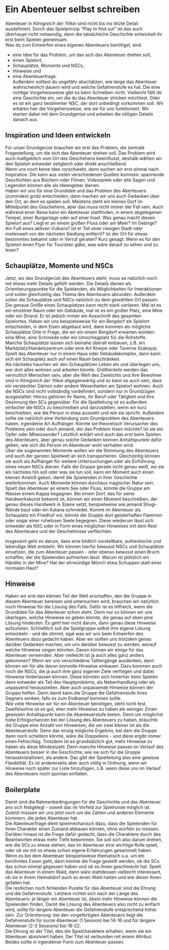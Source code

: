 # Ein Abenteuer selbst schreiben

<!--Hier fehlt noch irgendwas an Text.-->

Abenteuer in *Königreich der Yōkai* sind nicht bis ins letzte Detail ausdefiniert. Durch das Spielprinzip "Play to find out" ist das auch überhaupt nicht notwendig, denn die tatsächliche Geschichte entwickelt ihr erst beim Spielen gemeinsam.  
Was du zum Entwerfen eines eigenen Abenteuers benötigst, sind  
 - eine Idee für das Problem, um das sich das Abenteuer drehen soll,  
 - einen Spielort,  
 - Schauplätze, Momente und NSCs,  
 - Hinweise und  
 - eine Abenteuerfrage.  
Außerdem solltest du ungefähr abschätzen, wie lange das Abenteuer wahrscheinlich dauern wird und welche Gefahrenstufe es hat. 
Die eine richtige Vorgehensweise gibt es beim Schreiben nicht. Vielleicht fällt dir eine Geschichte ein, um die du das Abenteuer stricken möchtest. Oder es ist ein ganz bestimmter NSC, der dort unbedingt vorkommen soll. Wir erkären hier die Vorgehensweise, wie sie für uns funktioniert. Wir starten dabei mit dem Grundgerüst und arbeiten die nötigen Details danach aus. 

## Inspiration und Ideen entwickeln

Für unser Grundgerüst brauchen wir erst das Problem, die zentrale Fragestellung, um die sich das Abenteuer drehen soll. Das Problem wird auch maßgeblich vom Ort des Geschehens beeinflusst, deshalb wählen wir den Spielort entweder zeitgleich oder direkt anschließend.  
Wenn uns noch keine Idee vorschwebt, dann suchen wir erst einmal nach Inspiration. Die kann aus vielen verschiedenen Quellen kommen: spannende Geschichten aus Büchern oder Filmen, Videospiele oder alte Sagen und Legenden können alle als Ideengeber dienen.  
Haben wir uns für eine Grundidee und das Problem des Abenteuers (zumindest grob) entschieden, dann machen wir uns auch Gedanken über den Ort, an dem es spielen soll. Meistens steht ein kleines Dorf im Mittelpunkt des Geschehens, aber das muss nicht immer der Fall sein. Auch während einer Reise kann ein Abenteuer stattfinden, in einem abgelegenen Tempel, einer Burganlage oder auf einer Insel. Was genau macht diesen Spielort aus? Liegt er an einem großen Fluss oder am Meer? Im Gebirge? Am Fuß eines aktiven Vulkans? Ist er Teil einer riesigen Stadt oder meilenweit von der nächsten Siedlung entfernt? Ist der Ort für etwas bestimmtes bekannt oder in Verruf geraten? Kurz gesagt: Wenn es für den Spielort einen Flyer für Touristen gäbe, was wäre darauf zu sehen und zu lesen?

## Schauplätze, Momente und NSCs

Jetzt, wo das Grundgerüst des Abenteuers steht, muss es natürlich noch mit etwas mehr Details gefüllt werden. Die Details dienen als Orientierungspunkte für die Spielenden, als Möglichkeiten für Interaktionen und sollen gleichzeitig das Thema des Abenteuers abrunden. Außerdem sollen die Schauplätze und NSCs natürlich zu dem gewählten Ort passen.  
Die genaue Größe eines Schauplatzes kann recht stark variieren. Mal ist es ein einzelner Raum oder ein Gebäude, mal ist es ein großer Platz, eine Mine oder ein Strand. Er ist jedoch immer ein Ausschnitt des gesamten Spielortes. Haben wir uns beispielsweise für ein Bergdorf als Spielort entschieden, in dem Eisen abgebaut wird, dann kommen als mögliche Schauplätze Orte in Frage, die wir ein einem Bergdorf erwarten würden: eine Mine, eine Schmiede oder ein Umschlagplatz für die Rohstoffe. Manche Schauplätze lassen sich beinahe überall einbauen, z.B. ein Marktplatz/Handelszentrum oder eine Art Kneipe oder Taverne (Izakaya). Spielt das Abenteuer nur in einem Haus oder Gebäudekomplex, dann kann sich ein Schauplatz auch auf einen Raum beschränken.  
Als nächstes hauchen wir den Schauplätzen Leben ein und überlegen uns, wer dort alles wohnen und arbeiten könnte. Größtenteils werden das vermutlich Menschen sein, aber die Welt des Zwielichts und ihre Bewohner sind in *Königreich der Yōkai* allgegenwärtig und so kann es auch sein, dass ein versteckter Dämon oder andere Wesenheiten am Spielort wohnen. Auch die NSCs sind nicht vollständig vordefiniert, sondern nur in Grundzügen ausgestaltet. Hierzu gehören ihr Name, ihr Beruf oder Tätigkeit und ihre Gesinnung den SCs gegenüber. Für die Spielleitung ist es außerdem einfacher die NSCs zu beschreiben und darzustellen, wenn wir kurz beschreiben, wie die Person in etwa aussieht und wie sie spricht. Außerdem sollte sie natürlich eine Verbindung zum Grundproblem des Abenteuers haben, irgendeine Art Aufhänger. Könnte sie theoretisch Verursacher des Problems sein oder doch jemand, der das Problem lösen möchte? Ist sie ein Opfer oder Mitwissender? Letztlich erklärt wird auch das erst beim Spielen des Abenteuers, aber genau solche Gedanken können Anhaltspunkte dafür geben, wie sich die Person im Abenteuer wohl verhalten wird.  
Über die sogenannten Momente wollen wir die Stimmung des Abenteuers und auch der ganzen Spielwelt an sich transportieren. Gleichzeitig können sie auch als Aufhänger für weitere Untersuchungen oder als Einführung eines neuen NSCs dienen. Falls die Gruppe gerade nicht genau weiß, wo sie als nächstes hin soll oder was sie tun soll, kann ein Moment auch einen kleinen Anstoß geben, damit die Spielenden in ihrer Geschichte weiterkommen. Auch Momente können durchaus magischer Natur sein. Spielt das Abenteuer an einem See oder Fluss, könnte die Gruppe am Wasser einem Kappa begegnen. Bei einem Dorf, das für seine Handwerkskunst bekannt ist, können wir einen Moment beschreiben, der genau dieses Handwerk in Szene setzt, beispielweise wie jemand Shogi-Wände baut oder ein Katana schmiedet. Kommt im Abenteuer als Schauplatz ein Friedhof vor, könnte die Gruppe dort geisterhaften Flammen oder sogar einer ruhelosen Seele begegnen. Diese wiederum lässt sich entweder als NSC oder in Form eines möglichen Hinweises mit dem Rest des Abenteuers und der Geschehnisse verflechten.  

Insgesamt geht es darum, dass eine bildlich vorstellbare, authentische und lebendige Welt entsteht. Wir können hierfür bewusst NSCs und Schauplätze einsetzen, die zum Abenteuer passen - oder ebenso bewusst einen Bruch schaffen, der die Spielenden aufmerken lässt. Warum ist plötzlich ein Händler in der Mine? Hat der ehrwürdige Mönch etwa Schuppen statt einer normalen Haut? 
 

## Hinweise

Haben wir erst den kleinen Teil der Welt erschaffen, den die Gruppe in diesem Abenteuer bereisen und untersuchen wird, brauchen wir natürlich noch Hinweise für die Lösung des Falls. Dafür ist es hilfreich, wenn die Grundidee für das Abenteuer schon steht. Denn nur so können wir uns überlegen, welche Hinweise es geben könnte, die genau auf eben jene Lösung hindeuten. Ês geht hier nicht darum, dann genau diese Hinweise aufzulisten. Schließlich soll die Spielgruppe selbst ihre eigene Lösung entwickeln - und die stimmt, egal was wir uns beim Entwerfen des Abenteuers dazu gedacht haben. Aber wir sollten uns trotzdem genau darüber Gedanken machen, um uns darüber bewusst zu werden, worauf welche Hinweise zeigen könnten. Davon können wir einige für das Abenteuer verwenden. Aber vielleicht ist ja auch alles ganz anders gekommen? Wenn wir uns verschiedene Tathergänge ausdenken, dann können wir für alle davon sinnvolle Hinweise einbauen. Dazu kommen auch noch die NSCs, die ja auch ihre ganz eigenen Ziele verfolgen und dabei Hinweise hinterlassen können. Diese könnten sich hinterher beim Spielen dann entweder als Teil des Hauptproblems, als Nebenhandlung oder als unpassend herausstellen. Aber auch unpassende Hinweise können der Gruppe helfen. Denn damit kann die Gruppe die Gefahrenstufe ihres Gegners senken, falls es zum Endkampf kommen sollte.  
Wie viele Hinweise wir für ein Abenteuer benötigen, steht nicht fest. Zweifelsohne ist es gut, eher mehr Hinweise zu haben als weniger. Einen gewissen Anhaltspunkt kann die Abenteuerstufe bieten. Denn um möglichst hohe Erfolgschancen bei der Lösung des Abenteuers zu haben, bräuchte die Gruppe eine Anzahl von Hinweisen, die um zwei kleiner ist als die Abenteuerstufe. Denn das einzig mögliche Ergebnis, bei dem die Gruppe dann noch scheitern könnte, wäre die Doppeleins - und diese ergibt immer einen Fehlschlag. Trotzdem ist es grundsätzlich gut, mehr Hinweise zu haben als diese Mindestzahl. Denn manche Hinweise passen im Verlauf des Abenteuers besser in die Geschichte, wie sie sich für die Gruppe herauskristallisiert, als andere. Das gibt der Spielleitung also eine gewisse Flexibilität. Es ist andererseits aber auch völlig in Ordnung, wenn wir Hinweise noch später zur Liste hinzufügen, z.B. wenn diese uns im Verlauf des Abenteuers noch spontan einfallen.


## Boilerplate

Damit sind die Rahmenbedingungen für die Geschichte und das Abenteuer ans sich festgelegt - soweit das im Vorfeld zur Spielrunde möglich ist. Zuletzt müssen wir uns jetzt noch um die Zahlen und anderen Elemente kümmern, die jedes Abenteuer hat.  
Die Abenteuerfrage dient spielmechanisch dazu, dass die Spielenden für ihren Charakter einen Zustand abbauen können, ohne würfeln zu müssen. Darüber hinaus ist die Frage dafür gedacht, dass die Charaktere durch das Beantworten etwas mehr Tiefe bekommen. Sie soll sich also darum drehen, wie die SCs zu etwas stehen, das im Abenteuer eine wichtige Rolle spielt, oder ob sie mit so etwas schon eigene Erfahrungen gesammelt haben. Wenn es bei dem Abenteuer beispielsweise thematisch u.a. um ein berühmtes Essen geht, dann könnte die Frage gestellt werden, ob die SCs das schon einmal gegessen haben und ob es ihnen geschmeckt hat. Spielt das Abenteuer in einem Wald, dann wäre stattdessen vielleicht interessant, ob sie in ihrem Heimatdorf auch so einen Wald hatten und wie dieser ihnen gefallen hat.  
Die restlichen noch fehlenden Punkte für das Abenteuer sind die Ehrung und die Gefahrenstufe. Letztere richtet sich nach der Länge des Abenteuers: je länger ein Abenteuer ist, desto mehr Hinweise können die Spielenden finden. Damit die Lösung des Abenteuers also nicht zu einfach wird, sollte für längere Abenteuer die Gefahrenstufe entsprechend höher sein. Zur Orientierung: bei den vorgefertigten Abenteuern liegt die Gefahrenstufe für kurze Abenteuer (1 Session) bei 14-16 und für längere Abenteuer (2-3 Sessions) bei 18-22.  
Die Ehrung ist der Titel, den die Spielcharaktere erhalten, wenn sie ein Abenteuer absolviert haben. Der Titel ist verbunden mit einem Attribut. Beides sollte in irgendeiner Form zum Abenteuer passen. 
